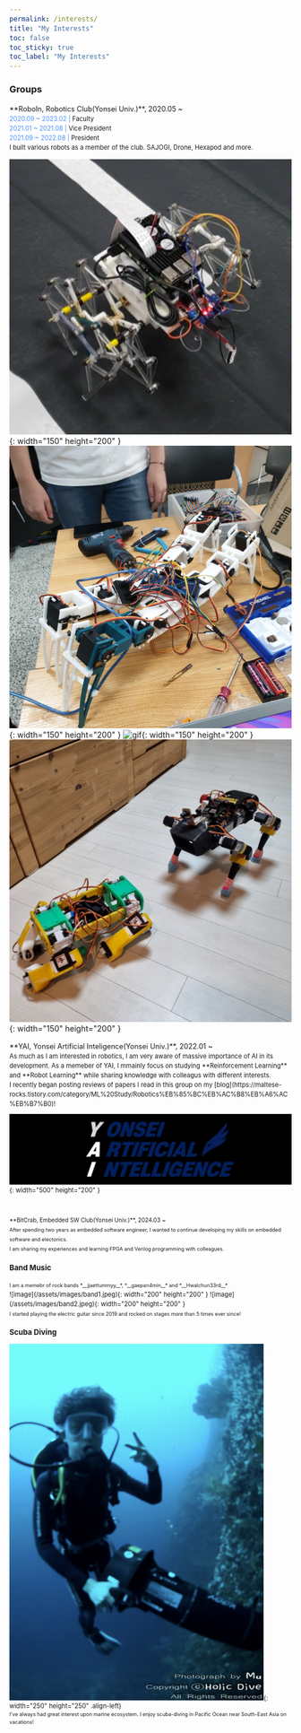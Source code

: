 ```yaml
---
permalink: /interests/
title: "My Interests"
toc: false
toc_sticky: true
toc_label: "My Interests"
---
```

### Groups
<span style="font-size:0.9em;">
**RoboIn, Robotics Club(Yonsei Univ.)**, 2020.05 ~ <br>
</span>
<span style="font-size:0.8em;">
<span style="color:#4993FE">2020.09 ~ 2023.02 |</span> Faculty<br>
<span style="color:#4993FE">2021.01 ~ 2021.08 |</span> Vice President<br>
<span style="color:#4993FE">2021.09 ~ 2022.08 |</span> President<br>
</span>
<span style="font-size:0.8em;">
I built various robots as a member of the club. SAJOGI, Drone, Hexapod and more.
</span><br>

![image](/assets/images/edison.jpeg){: width="150" height="200" }
![image](/assets/images/hexapod.jpeg){: width="150" height="200" }
![gif](/assets/images/drone.gif){: width="150" height="200" }
![image](/assets/images/sjg.jpeg){: width="150" height="200" }

<span style="font-size:0.9em;">
**YAI, Yonsei Artificial Inteligence(Yonsei Univ.)**, 2022.01 ~ <br>
</span>
<span style="font-size:0.8em;">
As much as I am interested in robotics, I am very aware of massive importance of AI in its development. As a memeber of YAI, I mmainly focus on studying **Reinforcement Learning** and **Robot Learning** while sharing knowledge with colleagus with different interests.<br>
I recently began posting reviews of papers I read in this group on my [blog](https://maltese-rocks.tistory.com/category/ML%20Study/Robotics%EB%85%BC%EB%AC%B8%EB%A6%AC%EB%B7%B0)!<br>

![image](/assets/images/YAI.jpeg){: width="500" height="200" }

</span><br>

<span style="font-size:0.9em;">
**BitCrab, Embedded SW Club(Yonsei Univ.)**, 2024.03 ~ <br>
</span>
<span style="font-size:0.8em;">
After spending two years as embedded software engineer, I wanted to continue developing my skills on embedded software and electonics.<br>
I am sharing my experiences and learning FPGA and Verilog programming with colleagues.
</span>

### Band Music
<span style="font-size:0.8em;">
I am a memebr of rock bands *__jjaettummyy__*, *__gaepan4min__* and *__Hwalchun33rd__* 
</span>
<br>
![image](/assets/images/band1.jpeg){: width="200" height="200" }
![image](/assets/images/band2.jpeg){: width="200" height="200" }
<br><span style="font-size:0.8em;">I started playing the electric guitar since 2019 and rocked on stages more than 5 times ever since!</span>

### Scuba Diving
![image](/assets/images/diver.png){: width="250" height="250" .align-left}<br>
<span style="font-size:0.8em;">
I've always had great interest upon marine ecosystem. I enjoy scuba-diving in Pacific Ocean near South-East Asia on vacations!
</span>
